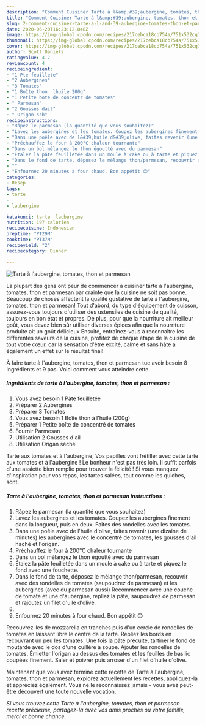 ```yaml
---
description: "Comment Cuisiner Tarte à l&amp;#39;aubergine, tomates, thon et parmesan"
title: "Comment Cuisiner Tarte à l&amp;#39;aubergine, tomates, thon et parmesan"
slug: 2-comment-cuisiner-tarte-a-l-and-39-aubergine-tomates-thon-et-parmesan
date: 2020-06-20T16:23:12.848Z
image: https://img-global.cpcdn.com/recipes/217cebca18cb754a/751x532cq70/tarte-a-laubergine-tomates-thon-et-parmesan-photo-principale-de-la-recette.jpg
thumbnail: https://img-global.cpcdn.com/recipes/217cebca18cb754a/751x532cq70/tarte-a-laubergine-tomates-thon-et-parmesan-photo-principale-de-la-recette.jpg
cover: https://img-global.cpcdn.com/recipes/217cebca18cb754a/751x532cq70/tarte-a-laubergine-tomates-thon-et-parmesan-photo-principale-de-la-recette.jpg
author: Scott Daniels
ratingvalue: 4.7
reviewcount: 4
recipeingredient:
- "1 Pte feuillete"
- "2 Aubergines"
- "3 Tomates"
- "1 Boîte thon  lhuile 200g"
- "1 Petite bote de concentr de tomates"
- " Parmesan"
- "2 Gousses dail"
- " Origan sch"
recipeinstructions:
- "Râpez le parmesan (la quantité que vous souhaitez)"
- "Lavez les aubergines et les tomates. Coupez les aubergines finement dans la longueur, puis en deux. Faites des rondelles avec les tomates."
- "Dans une poêle avec de l&#39;huile d&#39;olive, faites revenir (une dizaine de minutes) les aubergines avec le concentré de tomates, les gousses d&#39;ail haché et l&#39;origan."
- "Préchauffez le four à 200°C chaleur tournante"
- "Dans un bol mélangez le thon égoutté avec du parmesan"
- "Étalez la pâte feuilletée dans un moule à cake ou à tarte et piquez le fond avec une fouchette."
- "Dans le fond de tarte, déposez le mélange thon/parmesan, recouvrir avec des rondelles de tomates (saupoudrez de parmesan) et les aubergines (avec du parmesan aussi) Recommencer avec une couche de tomate et une d&#39;aubergine, repliez la pâte, saupoudrez de parmesan et rajoutez un filet d&#39;uile d&#39;olive."
- ""
- "Enfournez 20 minutes à four chaud. Bon appétit 😊"
categories:
- Resep
tags:
- tarte
- 
- laubergine

katakunci: tarte  laubergine 
nutrition: 197 calories
recipecuisine: Indonesian
preptime: "PT29M"
cooktime: "PT37M"
recipeyield: "2"
recipecategory: Dinner

---
```



![Tarte à l&#39;aubergine, tomates, thon et parmesan](https://img-global.cpcdn.com/recipes/217cebca18cb754a/751x532cq70/tarte-a-laubergine-tomates-thon-et-parmesan-photo-principale-de-la-recette.jpg)

La plupart des gens ont peur de commencer à cuisiner tarte à l&#39;aubergine, tomates, thon et parmesan par crainte que la cuisine ne soit pas bonne. Beaucoup de choses affectent la qualité gustative de tarte à l&#39;aubergine, tomates, thon et parmesan! Tout d'abord, du type d'équipement de cuisson, assurez-vous toujours d'utiliser des ustensiles de cuisine de qualité, toujours en bon état et propres. De plus, pour que la nourriture ait meilleur goût, vous devez bien sûr utiliser diverses épices afin que la nourriture produite ait un goût délicieux Ensuite, entraînez-vous à reconnaître les différentes saveurs de la cuisine, profitez de chaque étape de la cuisine de tout votre cœur, car la sensation d'être excité, calme et sans hâte a également un effet sur le résultat final!

<!--inarticleads1-->

À faire tarte à l&#39;aubergine, tomates, thon et parmesan tue avoir besoin 8 Ingrédients et 9 pas. Voici comment vous atteindre cette.

##### Ingrédients de tarte à l&#39;aubergine, tomates, thon et parmesan :

1. Vous avez besoin 1 Pâte feuilletée
1. Préparer 2 Aubergines
1. Préparer 3 Tomates
1. Vous avez besoin 1 Boîte thon à l&#39;huile (200g)
1. Préparer 1 Petite boîte de concentré de tomates
1. Fournir  Parmesan
1. Utilisation 2 Gousses d&#39;ail
1. Utilisation  Origan séché


Tarte aux tomates et à l&#39;aubergine; Vos papilles vont frétiller avec cette tarte aux tomates et à l&#39;aubergine ! Le bonheur n&#39;est pas très loin. Il suffit parfois d&#39;une assiette bien remplie pour trouver la félicité ! Si vous manquez d&#39;inspiration pour vos repas, les tartes salées, tout comme les quiches, sont. 

<!--inarticleads2-->

##### Tarte à l&#39;aubergine, tomates, thon et parmesan instructions :

1. Râpez le parmesan (la quantité que vous souhaitez)
1. Lavez les aubergines et les tomates. Coupez les aubergines finement dans la longueur, puis en deux. Faites des rondelles avec les tomates.
1. Dans une poêle avec de l&#39;huile d&#39;olive, faites revenir (une dizaine de minutes) les aubergines avec le concentré de tomates, les gousses d&#39;ail haché et l&#39;origan.
1. Préchauffez le four à 200°C chaleur tournante
1. Dans un bol mélangez le thon égoutté avec du parmesan
1. Étalez la pâte feuilletée dans un moule à cake ou à tarte et piquez le fond avec une fouchette.
1. Dans le fond de tarte, déposez le mélange thon/parmesan, recouvrir avec des rondelles de tomates (saupoudrez de parmesan) et les aubergines (avec du parmesan aussi) Recommencer avec une couche de tomate et une d&#39;aubergine, repliez la pâte, saupoudrez de parmesan et rajoutez un filet d&#39;uile d&#39;olive.
1. 
1. Enfournez 20 minutes à four chaud. Bon appétit 😊


Recouvrez-les de mozzarella en tranches puis d&#39;un cercle de rondelles de tomates en laissant libre le centre de la tarte. Repliez les bords en recouvrant un peu les tomates. Une fois la pâte précuite, tartiner le fond de moutarde avec le dos d&#39;une cuillère à soupe. Ajouter les rondelles de tomates. Émietter l&#39;origan au dessus des tomates et les feuilles de basilic coupées finement. Saler et poivrer puis arroser d&#39;un filet d&#39;huile d&#39;olive. 

<!--inarticleads1-->

<p>
Maintenant que vous avez terminé cette recette de Tarte à l&#39;aubergine, tomates, thon et parmesan, explorez actuellement les recettes, appliquez-la et appréciez également. Vous ne le reconnaissez jamais - vous avez peut-être découvert une toute nouvelle vocation.
</p>

<p>
<i>Si vous trouvez cette Tarte à l&#39;aubergine, tomates, thon et parmesan recette précieuse, partagez-la avec vos amis proches ou votre famille, merci et bonne chance.</i>
</p>
